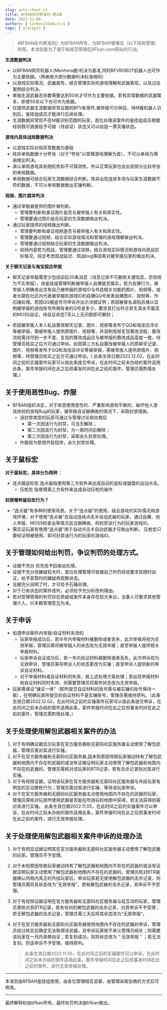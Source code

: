 ```yaml
---
slug: anti-cheat-v1
title: BFBAN反作弊准则-第1版
date: 2022-12-06
authors: [ Carbon235AALoliS ]
tags: [ precepts ]
---
```


> 《BFBAN反作弊准则》为BFBAN所有，为BFBAN管理员（以下简称管理）所用。本准则是为了便于和规范管理在BFban.com网站的行动。
<!-- truncate -->

**生涯数据判决**

* 以BFBAN网页机器人(Menhera酱)判决为基准,同时BFVROBOT机器人也可作为主要依据。（两者绝大部分数据判决标准相同）
* 以游戏实际情况、武器属性，结合管理实际的游戏理解和武器表现，以及过往案例综合判决。
* 单独生涯武器击杀数需要达到50杀才可作为主要依据。若有异常数据的武器繁多，即使50杀以下也可作为依据。
* 仅提供武器生涯数据异常证据的BFV新案件,被举报10分钟后，待M酱机器人识别后，鉴挂组成员才能进行后续处理。
* 生涯数据异常但不在M酱识别范围的玩家，首位处理该案件的鉴挂组成员根据经验既可直接给予可疑（待自证）状态又可以给投一票实锤状态。

**游戏内具体战局数据判决**

* 以游戏实际对局异常数据为基础
* 除非单局数据十分夸张（对于“夸张”以管理游戏理解为首），不可以单局为理由做出判决。
* 承认单局游戏具有随机性和不可探测性，所以正常玩家也会出现部分比较夸张的单局数据。
* 单局数据可结合玩家生涯数据综合判断。除非出现连续多场与玩家生涯数据不符的数据，不可以单局数据做出实锤判断。

**视频、图片媒体判决**

* 通过举报者提供的图片做判断。
    * 管理要判断和查证图片是否与被举报人有关和真实性。
    * 管理要通过图片结合玩家的生涯数据做出判决。
* 通过玩家提供的视频做出判断。
    * 管理要判断和查证视频是否与被举报人有关和真实性。
    * 管理要通过视频，结合实际游戏情况和管理的游戏理解做出判决。
    * 管理要通过视频结合玩家的生涯数据做出判决。
    * 视频内容若为观战，管理要通过视频，结合游戏实际情况和游戏内观战实际情况，综合考虑观战延迟、观战bug等因素对被举报玩家的做出判决。

**关于聊天记录与淘宝探店举报**

* 聊天记录举报需至少包括前后20条消息（消息记录不可删除关键信息，否则视为不实举报），由鉴挂组管理判断被举报人自爆是否属实，若为自爆行为，被举报人明确发出含有自己被举报的游戏ID与外挂相关功能的图片、视频等，或者长期在社区内代表被举报的游戏ID的自爆QQ号发表自爆图片、视频等，作石锤处理。若因QQ被盗号可申诉并出示详细证明；若因被冒名诬陷且难以证明被举报的游戏账号所拥有者的Q号是多少，要求其打出符合其生涯水平最高的MOSS自证，待自证状态7天以上无问题即可解封；

* 若因被举报人本人私自篡改聊天记录、图片、视频等发布于QQ和淘宝店评论等被举报，需被举报人提供原图片、视频等，并录制视频复现篡改流程，篡改流程需详尽到一步不差，复现的篡改成品应与被举报的篡改成品高度一致，待管理员核实之后方可通过申诉。如因第三方私自篡改被举报人的原聊天记录、图片、视频等发布于QQ和淘宝店评论等被举报，需被举报人提供原图片、视频等，待管理员核实之后方可通过申诉。(
此条生效日期2022.12.02，在此时间之前的实锤案件玩家可以按此条提交申诉，在此时间之前未办结的案件适用此条，案件举报时间在此之后但事发时间在此之前的案件，管理员需酌情处理。)

## 关于使用恶性Bug、炸服

* BFBAN组织决定，对于故意使用恶性的、严重影响游戏平衡的、破坏他人游戏体验的游戏Bug的玩家，被举报且证据确凿的情况下，采取封禁措施。
    * 该封禁类型的玩家可通过与管理讨论和协商后
        * 第一次因该行为封禁，可当天解除；
        * 第二次因该行为封禁，为一周时间后解除；
        * 第三次因该行为封禁，采取永久封禁处理。
    * 炸服视为使用外挂程序，永久封禁处理。

## 关于鼠标宏

**对于鼠标宏，具体分为两种**：

* 连点器鼠标宏 连点器指使用第三方软件来达成自动的鼠标或键盘的自动点击。
    * 压枪宏 指使用第三方软件来达成自动压枪的操作

**封禁哪种鼠标宏行为？**

* “连点器”有多种的使用场景。关于“连点器”的使用，结合游戏的实际情况和游戏环境，对于使用“连点器”去自动连续点击半自动武器的玩家，通过自爆、他人举报、MOSS检查出等情况且证据确凿，将封禁该行为的玩家游戏ID。
* 需实证玩家有使用“连点器”用于自动点击半自动武器才可做出判断。 压枪宏只要经证明被使用，即可封禁该行为的玩家的游戏ID。

##  关于管理如何给出判罚，争议判罚的处理方式。

* 证据不充分 优先给予回收站处理。
* 证据不充分但嫌疑较大时，首位处理管理可依据自己判罚经验要求其限时自证，给予其暂时的嫌疑再观察状态。
* 证据充分且明了时，才可给予石锤处理。
* 对于已有状态的案件改判，必须给予充分的改判理由。
* 若对受理管理的判罚存在质疑或案件本身存在较大争议，当事人可要求其他管理介入，以多数管理意见为准。

## 关于申诉

* 如遇申诉案件内举报/自证材料失效的
    * 玩家举报成功后，若半年内举报材料被删除或者丢失，此次举报将视为无效举报，管理员需将被举报人的状态改为<Highlight>无效举报</Highlight>；直至举报人提供相关举报材料。
    * 玩家申诉自证成功后，若一年内自证材料被删除或者丢失，此次申诉视为无效申诉，管理员需将申诉人的状态更改为<Highlight>实锤</Highlight>；直至申诉人提供新的申诉自证材料。
    * 对于举报材料或自证材料的失效，按上述处理方案处理；若出现举报材料和自证材料同时失效，则需要管理员将案件状态改为<Highlight>无效举报</Highlight>。
* 玩家需保证“锤证一体”（即所提交自证材料的账号需与被实锤的账号保持一致），在明确玩家所提交的自证材料不是实锤账号，管理员需维持原判。（此条生效日期2022.12.02，在此时间之前的实锤案件玩家可以按此条提交申诉，在此时间之前未办结的案件适用此条，案件举报时间在此之后但事发时间在此之前的案件，管理员需酌情处理。）

## 关于处理使用解包武器相关案件的办法

1. 对于有明确证据显示玩家在官方服务器和无密码社区服务器主动使用了解包武器，管理员需对其进行实锤。
2. 对于在官方服务器和无密码社区服务器,因未知原因导致玩家被动持有了解包武器和地图内不存在的武器的或没有证据证明玩家主动使用了解包武器和地图内不存在的武器的，管理员需核对该玩家的BTR记录，若有击杀记录则对其进行实锤。
3. 对于有视频证据，证明该玩家在官方服务器和无密码社区服务器与外挂玩家有明显的互动换枪行为；管理员需对其进行实锤，等待该玩家申诉。
4. 对于在官方服务器和无密码社区服务器主动使用地图内不存在的武器的玩家，管理员需核对玩家所使用武器是否能在所游玩的地图中获得，若无法获得则需对其进行实锤。
   此条生效日期2022.11.05，在此时间之前的实锤案件可以申诉，在此时间之前未办结的案件适用此条，案件举报时间在此之后但事发时间在此之前的案件，进行无效举报处理。

## 关于处理使用解包武器相关案件申诉的处理办法

1. 对于有明显证据证明其在官方服务器和无密码社区服务器主动使用了解包武器的玩家，管理员不予受理。
2. 对于未知原因导致玩家被动持有了解包武器和地图内不存在的武器的或没有证据证明玩家主动使用了解包武器和地图内不存在的武器的，管理员核对BTR链接确认同局内真正的外挂玩家后，申诉玩家若无使用解包武器的击杀记录，则管理员需将其状态改为“无效举报“，若有解包武器的击杀记录，其申诉不予受理。
3. 对于有视频证据证明在官方服务器和无密码社区服务器与挂互动的玩家，管理员需核对其BTR记录，若有任何的解包武器的击杀记录，对其申诉不予受理；若无解包武器的击杀记录，管理员需三天后将其状态改为“无效举报“。
4. 对于在官方服务器和无密码社区服务器使用地图内不存在的武器的申诉，管理员经过核实后确定无法取得该武器，且申诉玩家拒不承认管理员结论；则需要该玩家在一月内录屏自证；若复刻成功，则将状态改为 “ 无效举报 “ ；若无法复刻，则该申诉不予受理，维持原判。

    > 此条生效日期2022.11.05，在此时间之前的实锤案件可以申诉，在此时间之前未办结的案件适用此条，案件举报时间在此之后但事发时间在此之前的案件，进行无效举报处理。

----

本准则由BFBAN鉴挂组使用，由各位管理相互监督，由管理采取协商的方式后可修改。

----

最终解释权由bfban所有，最终处罚判决由bfban做出。
